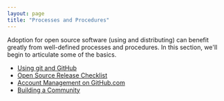 ```yaml
---
layout: page
title: "Processes and Procedures"
---
```



Adoption for open source software (using and distributing) can benefit
greatly from well-defined processes and procedures.  In this section, we'll
begin to articulate some of the basics. 

 - [Using git and GitHub]({{site.baseurl}}/pages/git_workflow.html)
 - [Open Source Release Checklist]({{site.baseurl}}/pages/opensource_checklist.html)
 - [Account Management on GitHub.com]({{site.baseurl}}/pages/account_management.html)
 - [Building a Community]({{site.baseurl}}/pages/building_a_community.html)


